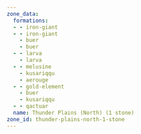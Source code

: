 ```yaml
---
zone_data:
  formations:
  - - iron-giant
  - - iron-giant
    - buer
    - buer
  - - larva
    - larva
  - - melusine
    - kusariqqu
    - aerouge
  - - gold-element
    - buer
    - kusariqqu
  - - qactuar
  name: Thunder Plains (North) (1 stone)
zone_id: thunder-plains-north-1-stone
---
```

